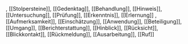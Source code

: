 , [[Stolpersteine]], [[Gedenktag]], [[Behandlung]], [[Hinweis]], [[Untersuchung]], [[Prüfung]], [[Erkenntnis]], [[Erlernung]]
, [[Aufmerksamkeit]], [[Einschätzung]], [[Anwendung]], [[Beteiligung]], [[Umgang]], [[Berichterstattung]], [[Hinblick]], [[Rücksicht]], [[Blickkontakt]], [[Rückmeldung]], [[Ausarbeitung]], [[Ruf]]
